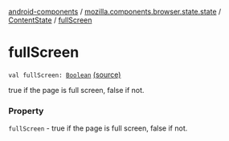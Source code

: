 [android-components](../../index.md) / [mozilla.components.browser.state.state](../index.md) / [ContentState](index.md) / [fullScreen](./full-screen.md)

# fullScreen

`val fullScreen: `[`Boolean`](https://kotlinlang.org/api/latest/jvm/stdlib/kotlin/-boolean/index.html) [(source)](https://github.com/mozilla-mobile/android-components/blob/master/components/browser/state/src/main/java/mozilla/components/browser/state/state/ContentState.kt#L55)

true if the page is full screen, false if not.

### Property

`fullScreen` - true if the page is full screen, false if not.